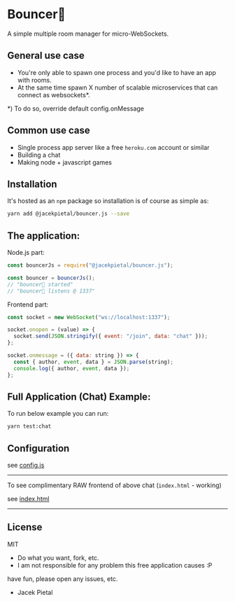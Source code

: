 # Bouncer🚀

A simple multiple room manager for micro-WebSockets.

## General use case

- You're only able to spawn one process and you'd like to have an app with rooms.
- At the same time spawn X number of scalable microservices that can connect as websockets\*.

\*) To do so, override default config.onMessage

## Common use case

- Single process app server like a free `heroku.com` account or similar
- Building a chat
- Making node + javascript games

## Installation

It's hosted as an `npm` package so installation is of course as simple as:

```bash
yarn add @jacekpietal/bouncer.js --save
```

## The application:

Node.js part:

```javascript
const bouncerJs = require("@jacekpietal/bouncer.js");

const bouncer = bouncerJs();
// "bouncer🚀 started"
// "bouncer🚀 listens @ 1337"
```

Frontend part:

```javascript
const socket = new WebSocket("ws://localhost:1337");

socket.onopen = (value) => {
  socket.send(JSON.stringify({ event: "/join", data: "chat" }));
};

socket.onmessage = ({ data: string }) => {
  const { author, event, data } = JSON.parse(string);
  console.log({ author, event, data });
};
```

## Full Application (Chat) Example:

To run below example you can run:

```bash
yarn test:chat
```

## Configuration

see [config.js](https://github.com/Prozi/bouncer.js/blob/master/config.js)

---

To see complimentary RAW frontend of above chat (`index.html` - working)

see [index.html](https://github.com/Prozi/bouncer.js/blob/master/index.html)

---

## License

MIT

- Do what you want, fork, etc.
- I am not responsible for any problem this free application causes :P

have fun, please open any issues, etc.

- Jacek Pietal

